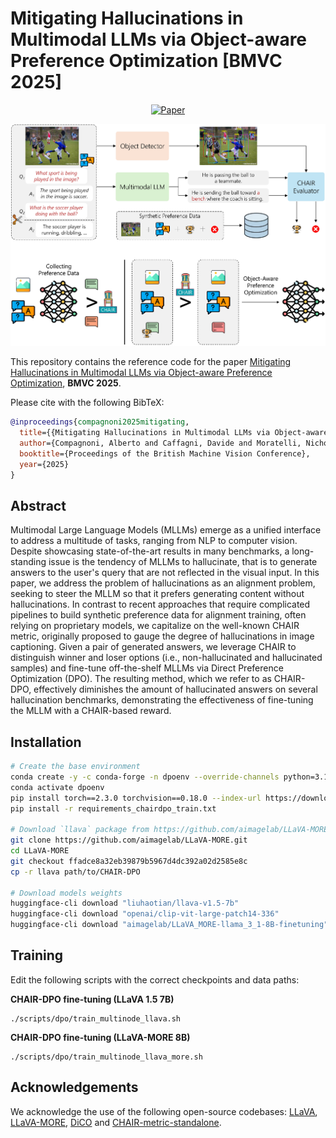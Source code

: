 # Mitigating Hallucinations in Multimodal LLMs via Object-aware Preference Optimization [BMVC 2025]

<p align="center">
<a href="https://www.arxiv.org/abs/2508.20181"><img alt="Paper" src="https://img.shields.io/badge/Paper-arxiv.2508.20181-B31B1B.svg"></a>
</div>

<p align="center">
  <img src="assets/chair_dpo_pipeline.png" alt="CHAIR-DPO Pipeline" width="840" />
</p>

This repository contains the reference code for the paper [Mitigating Hallucinations in Multimodal LLMs via Object-aware Preference Optimization](https://www.arxiv.org/abs/2508.20181), **BMVC 2025**.

Please cite with the following BibTeX:
```bibtex
@inproceedings{compagnoni2025mitigating,
  title={{Mitigating Hallucinations in Multimodal LLMs via Object-aware Preference Optimization}},
  author={Compagnoni, Alberto and Caffagni, Davide and Moratelli, Nicholas and Cornia, Marcella and Baraldi, Lorenzo and Cucchiara, Rita},
  booktitle={Proceedings of the British Machine Vision Conference},
  year={2025}
}
```

## Abstract
Multimodal Large Language Models (MLLMs) emerge as a unified interface to address a multitude of tasks, ranging from NLP to computer vision. Despite showcasing state-of-the-art results in many benchmarks, a long-standing issue is the tendency of MLLMs to hallucinate, that is to generate answers to the user's query that are not reflected in the visual input. In this paper, we address the problem of hallucinations as an alignment problem, seeking to steer the MLLM so that it prefers generating content without hallucinations. In contrast to recent approaches that require complicated pipelines to build synthetic preference data for alignment training, often relying on proprietary models, we capitalize on the well-known CHAIR metric, originally proposed to gauge the degree of hallucinations in image captioning. Given a pair of generated answers, we leverage CHAIR to distinguish winner and loser options (i.e., non-hallucinated and hallucinated samples) and fine-tune off-the-shelf MLLMs via Direct Preference Optimization (DPO). The resulting method, which we refer to as CHAIR-DPO, effectively diminishes the amount of hallucinated answers on several hallucination benchmarks, demonstrating the effectiveness of fine-tuning the MLLM with a CHAIR-based reward.

## Installation
```bash
# Create the base environment
conda create -y -c conda-forge -n dpoenv --override-channels python=3.10
conda activate dpoenv
pip install torch==2.3.0 torchvision==0.18.0 --index-url https://download.pytorch.org/whl/cu118
pip install -r requirements_chairdpo_train.txt

# Download `llava` package from https://github.com/aimagelab/LLaVA-MORE
git clone https://github.com/aimagelab/LLaVA-MORE.git
cd LLaVA-MORE
git checkout ffadce8a32eb39879b5967d4dc392a02d2585e8c
cp -r llava path/to/CHAIR-DPO

# Download models weights
huggingface-cli download "liuhaotian/llava-v1.5-7b"
huggingface-cli download "openai/clip-vit-large-patch14-336"
huggingface-cli download "aimagelab/LLaVA_MORE-llama_3_1-8B-finetuning"
```

## Training
Edit the following scripts with the correct checkpoints and data paths:

**CHAIR-DPO fine-tuning (LLaVA 1.5 7B)**
```
./scripts/dpo/train_multinode_llava.sh
```
**CHAIR-DPO fine-tuning (LLaVA-MORE 8B)**
```
./scripts/dpo/train_multinode_llava_more.sh
```

## Acknowledgements
We acknowledge the use of the following open-source codebases: [LLaVA](github.com/haotian-liu/LLaVA), [LLaVA-MORE](https://github.com/aimagelab/LLaVA-MORE), [DiCO](https://github.com/aimagelab/DiCO) and [CHAIR-metric-standalone](https://github.com/Maxlinn/CHAIR-metric-standalone).



